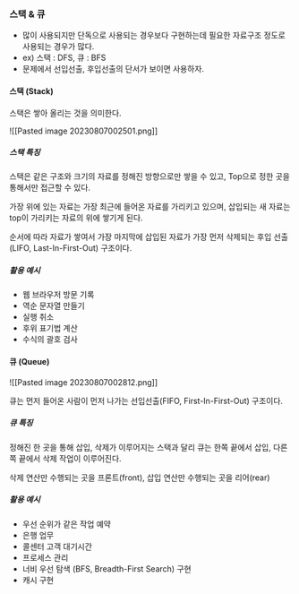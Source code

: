 ### 스택 & 큐

- 많이 사용되지만 단독으로 사용되는 경우보다 구현하는데 필요한 자료구조 정도로 사용되는 경우가 많다.
- ex) 스택 : DFS, 큐 : BFS
- 문제에서 선입선출, 후입선출의 단서가 보이면 사용하자.

#### 스택 (Stack)

스택은 쌓아 올리는 것을 의미한다.

![[Pasted image 20230807002501.png]]

##### 스택 특징

스택은 같은 구조와 크기의 자료를 정해진 방향으로만 쌓을 수 있고, Top으로 정한 곳을 통해서만 접근할 수 있다.

가장 위에 있는 자료는 가장 최근에 들어온 자료를 가리키고 있으며, 삽입되는 새 자료는 top이 가리키는 자료의 위에 쌓기게 된다.

순서에 따라 자료가 쌓여서 가장 마지막에 삽입된 자료가 가장 먼저 삭제되는 후입 선출(LIFO, Last-In-First-Out) 구조이다.

##### 활용 예시

- 웹 브라우저 방문 기록
- 역순 문자열 만들기
- 실행 취소
- 후위 표기법 계산
- 수식의 괄호 검사


#### 큐 (Queue)

![[Pasted image 20230807002812.png]]

큐는 먼저 들어온 사람이 먼저 나가는 선입선출(FIFO, First-In-First-Out) 구조이다.

##### 큐 특징

정해진 한 곳을 통해 삽입, 삭제가 이루어지는 스택과 달리 큐는 한쪽 끝에서 삽입, 다른 쪽 끝에서 삭제 작업이 이루어진다.

삭제 연산만 수행되는 곳을 프론트(front), 삽입 연산만 수행되는 곳을 리어(rear)

##### 활용 예시

- 우선 순위가 같은 작업 예약
- 은행 업무
- 콜센터 고객 대기시간
- 프로세스 관리
- 너비 우선 탐색 (BFS, Breadth-First Search) 구현
- 캐시 구현